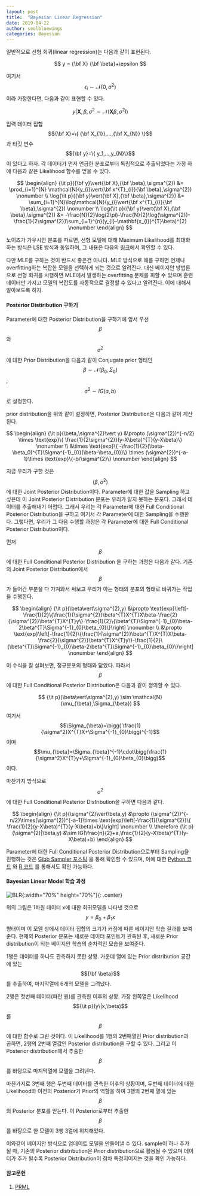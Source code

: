 ```yaml
---
layout: post
title:  "Bayesian Linear Regression"
date: 2019-04-22
author: seolbluewings
categories: Bayesian
---
```


일반적으로 선형 회귀(linear regression)는 다음과 같이 표현된다.

$$ y = {\bf X} {\bf \beta}+\epsilon $$

여기서 $$\epsilon_{i} \sim \mathcal{N}(0,\sigma^{2})$$ 이라 가정한다면, 다음과 같이 표현할 수 있다.

$$ y\vert \mathbf{X},\beta,\sigma^{2} \sim \mathcal{N}(\mathbf{X}\beta, \sigma^{2}I) $$

입력 데이터 집합 $${\bf X}=\{ {\bf X_{1}},...,{\bf X_{N}} \}$$ 과 타깃 변수 $${\bf y}=\{ y_1,...,y_{N}\}$$ 이 있다고 하자. 각 데이터가 먼저 언급한 분포로부터 독립적으로 추출되었다는 가정 하에 다음과 같은 Likelihood 함수를 얻을 수 있다.

$$
\begin{align}
{\it p}({\bf y}\vert{\bf X},{\bf \beta},\sigma^{2}) &= \prod_{i=1}^{N} \mathcal{N}(y_{i}\vert{\bf x^{T}_{i}}{\bf \beta},\sigma^{2}) \nonumber \\
\log{\it p}({\bf y}\vert{\bf X},{\bf \beta},\sigma^{2}) &= \sum_{i=1}^{N}\log\mathcal{N}(y_{i}\vert{\bf x^{T}_{i}}{\bf \beta},\sigma^{2}) \nonumber \\
\log{\it p}({\bf y}\vert{\bf X},{\bf \beta},\sigma^{2}) &= -\frac{N}{2}\log(2\pi)-\frac{N}{2}\log(\sigma^{2})-\frac{1}{2\sigma^{2}}\sum_{i=1}^{n}(y_{i}-\mathbf{x_{i}}^{T}\beta)^{2} \nonumber
\end{align}
$$

노이즈가 가우시안 분포를 따르면, 선형 모델에 대해 Maximum Likelihood를 최대화하는 방식은 LSE 방식과 동일하며, 그 내용은 다음의 [링크](https://seolbluewings.github.io/%EC%84%A0%ED%98%95%EB%AA%A8%EB%8D%B8/2019/04/13/Linear-Regression.html)에서 확인할 수 있다.

다만 MLE를 구하는 것이 반드시 좋은건 아니다. MLE 방식으로 해를 구하면 언제나 overfitting하는 복잡한 모델을 선택하게 되는 것으로 알려진다. 대신 베이지안 방법론으로 선형 회귀를 시행하면 MLE에서 발생하는 overfitting 문제를 피할 수 있으며 훈련 데이터만 가지고 모델의 복잡도를 자동적으로 결정할 수 있다고 알려진다. 이에 대해서 알아보도록 하자.

#### Posterior Distiribution 구하기

Parameter에 대한 Posterior Distribution을 구하기에 앞서 우선 $$\beta$$와 $$\sigma^{2}$$에 대한 Prior Distribution을 다음과 같이 Conjugate prior 형태인 $$\beta \sim \mathcal{N}(\beta_{0},\Sigma_{0})$$, $$\sigma^{2} \sim IG(a,b)$$ 로 설정한다.

prior distribution을 위와 같이 설정하면, Posterior Distribution은 다음과 같이 계산된다.

$$
\begin{align}
{\it p}(\beta,\sigma^{2}\vert y) &\propto (\sigma^{2})^{-n/2} \times \text{exp}\{ \frac{1}{2\sigma^{2}}(y-X\beta)^{T}(y-X\beta)\} \nonumber \\
&\times \text{exp}\{ -\frac{1}{2}(\beta-\beta_0)^{T}\Sigma^{-1}_{0}(\beta-\beta_{0})\} \times (\sigma^{2})^{-a-1}\times \text{exp}\{-b/\sigma^{2}\} \nonumber
\end{align}
$$

지금 우리가 구한 것은 $$(\beta,\sigma^{2})$$에 대한 Joint Posterior Distribution이다. Parameter에 대한 값을 Sampling 하고 싶은데 이 Joint Posterior Distribution 분포는 우리가 알지 못하는 분포다. 그래서 데이터를 추출해내기 어렵다. 그래서 우리는 각 Parameter에 대한 Full Conditional Posterior Distribution을 구하고 여기서 각 Parameter에 대한 Sampling을 수행한다. 그렇다면, 우리가 그 다음 수행할 과정은 각 Parameter에 대한 Full Conditional Posterior Distribution이다.

먼저 $$\beta$$에 대한 Full Conditional Posterior Distribution 을 구하는 과정은 다음과 같다. 기존의 Joint Posterior Distribution에서 $$\beta$$가 들어간 부분을 다 가져와서 써보고 우리가 아는 형태의 분포의 형태로 바꿔가는 작업을 수행한다.

$$
\begin{align}
{\it p}(\beta\vert\sigma^{2},y) &\propto \text{exp}\left[-\frac{1}{2}\{\frac{1}{\sigma^{2}}\beta^{T}X^{T}X\beta-\frac{2}{\sigma^{2}}\beta^{T}X^{T}y\}-\frac{1}{2}\{\beta^{T}\Sigma^{-1}_{0}\beta-2\beta^{T}\Sigma^{-1}_{0}\beta_{0}\}\right] \nonumber \\
&\propto \text{exp}\left[-\frac{1}{2}\{\frac{1}{\sigma^{2}}\beta^{T}X^{T}X\beta-\frac{2}{\sigma^{2}}\beta^{T}X^{T}y\}-\frac{1}{2}\{\beta^{T}\Sigma^{-1}_{0}\beta-2\beta^{T}\Sigma^{-1}_{0}\beta_{0}\}\right] \nonumber
\end{align}
$$

이 수식을 잘 살펴보면, 정규분포의 형태와 닮았다. 따라서 $$\beta$$에 대한 Full Conditional Posterior Distribution은 다음과 같이 정의할 수 있다.

$$
{\it p}(\beta\vert\sigma^{2},y) \sim \mathcal{N}(\mu_{\beta},\Sigma_{\beta})
$$

여기서 $$\Sigma_{\beta}=\bigg( \frac{1}{\sigma^2}X^{T}X+\Sigma^{-1}_{0}\bigg)^{-1}$$ 이며 $$\mu_{\beta}=\Sigma_{\beta}^{-1}\cdot\bigg(\frac{1}{\sigma^2}X^{T}y+\Sigma^{-1}_{0}\beta_{0}\bigg)$$ 이다.

마찬가지 방식으로 $$\sigma^{2}$$에 대한 Full Conditional Posterior Distribution을 구하면 다음과 같다.

$$
\begin{align}
{\it p}(\sigma^{2}\vert\beta,y) &\propto (\sigma^{2})^{-n/2}\times(\sigma^{2})^{-a-1}\times \text{exp}\left[-\frac{1}{\sigma^{2}}\{ \frac{1}{2}(y-X\beta)^{T}(y-X\beta)+b\}\right] \nonumber \\
\therefore {\it p}(\sigma^{2}|\beta,y) &\sim IG(\frac{n}{2}+a,\frac{1}{2}(y-X\beta)^{T}(y-X\beta)+b)
\end{align}
$$

Parameter에 대한 Full Conditional Posterior Distribution으로부터 Sampling을 진행하는 것은 [Gibb Sampler 포스팅](https://seolbluewings.github.io/bayesian/2019/05/22/Gibbs-Sampler.html) 을 통해 확인할 수 있으며, 이에 대한 [Python 코드](https://github.com/seolbluewings/pythoncode/blob/master/5.Gibbs%20Sampler.ipynb) 와 [R 코드](https://github.com/seolbluewings/R_code/blob/master/Gibbs%20Sampler.ipynb) 를 통해서도 확인 가능하다.


#### Bayesian Linear Model 학습 과정

![BLR](https://github.com/seolbluewings/seolbluewings.github.io/blob/master/assets/Figure3.7.png?raw=true){:width="70%" height="70%"}{: .center}

위의 그림은 1차원 데이터 x에 대한 회귀모델을 나타낸 것으로 $$y=\beta_{0}+\beta_{1}x$$ 형태이며 이 모델 상에서 데이터 집합의 크기가 커짐에 따른 베이지안 학습 결과를 보여준다. 현재의 Posterior 분포는 새로운 데이터 포인트가 관측된 후, 새로운 Prior distribution이 되는 베이지안 학습의 순차적인 모습을 보여준다.

1행은 데이터를 하나도 관측하지 못한 상황. 가운데 열에 있는 Prior distribution 공간에 있는 $${\bf \beta}$$ 를 추출하여, 마지막열에 6개의 모델을 그려냈다.

2행은 첫번째 데이터(파란 원)를 관측한 이후의 상황. 가장 왼쪽열은 Likelihood $${\it p}(y\|x,\beta)$$ 를 $$\beta$$ 에 대한 함수로 그린 것이다. 이 Likelihood를 1행의 2번째열인 Prior distribution과 곱하면, 2행의 2번째 열값인 Posterior distribution을 구할 수 있다. 그리고 이 Posterior distribution에서 추출한 $$\beta$$를 바탕으로 마지막열에 모델을 그려낸다.

마찬가지로 3번째 행은 두번째 데이터를 관측한 이후의 상황이며, 두번째 데이터에 대한 Likelihood와 이전의 Posterior가 Prior의 역할을 하여 3행의 2번째 열에 있는 $$\beta$$의 Posterior 분포를 얻는다. 이 Posterior로부터 추출한 $$\beta$$를 바탕으로 한 모델이 3행 3열에 위치해있다.

이와같이 베이지안 방식으로 업데이트 모델을 만들어낼 수 있다. sample이 하나 추가 될 때, 기존의 Posterior distribution은 Prior distribution으로 활용될 수 있으며 데이터가 추가 될수록 Posterior Distribution이 점차 특정지어지는 것을 확인 가능하다.

#### 참고문헌

1. [PRML](http://users.isr.ist.utl.pt/~wurmd/Livros/school/Bishop%20-%20Pattern%20Recognition%20And%20Machine%20Learning%20-%20Springer%20%202006.pdf)







